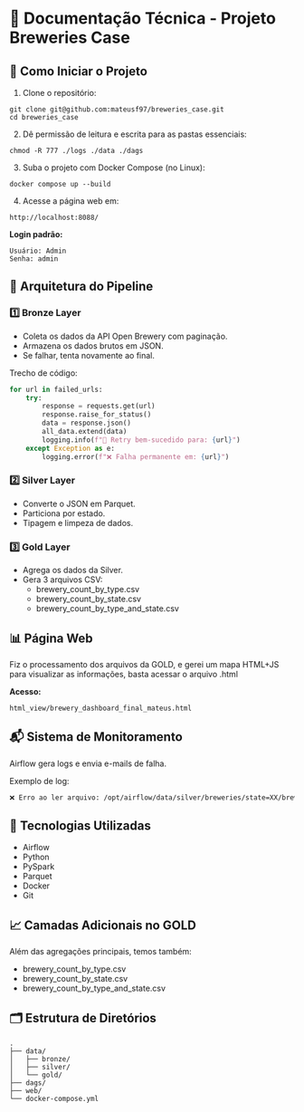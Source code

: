 # 📘 Documentação Técnica - Projeto Breweries Case

## 🚀 Como Iniciar o Projeto
1. Clone o repositório:
```
git clone git@github.com:mateusf97/breweries_case.git
cd breweries_case
```

2. Dê permissão de leitura e escrita para as pastas essenciais:
```
chmod -R 777 ./logs ./data ./dags
```

3. Suba o projeto com Docker Compose (no Linux):
```
docker compose up --build
```

4. Acesse a página web em:
```
http://localhost:8088/
```

**Login padrão:**
```
Usuário: Admin
Senha: admin
```

## 📂 Arquitetura do Pipeline
### 1️⃣ Bronze Layer
- Coleta os dados da API Open Brewery com paginação.
- Armazena os dados brutos em JSON.
- Se falhar, tenta novamente ao final.

Trecho de código:
```python
for url in failed_urls:
    try:
        response = requests.get(url)
        response.raise_for_status()
        data = response.json()
        all_data.extend(data)
        logging.info(f"🔁 Retry bem-sucedido para: {url}")
    except Exception as e:
        logging.error(f"❌ Falha permanente em: {url}")
```

### 2️⃣ Silver Layer
- Converte o JSON em Parquet.
- Particiona por estado.
- Tipagem e limpeza de dados.

### 3️⃣ Gold Layer
- Agrega os dados da Silver.
- Gera 3 arquivos CSV:
  - brewery_count_by_type.csv
  - brewery_count_by_state.csv
  - brewery_count_by_type_and_state.csv

## 📊 Página Web
Fiz o processamento dos arquivos da GOLD, e gerei um mapa HTML+JS para visualizar as informações, basta acessar o arquivo .html

**Acesso:**

```
html_view/brewery_dashboard_final_mateus.html
```

## 📬 Sistema de Monitoramento
Airflow gera logs e envia e-mails de falha.

Exemplo de log:
```bash
❌ Erro ao ler arquivo: /opt/airflow/data/silver/breweries/state=XX/breweries.parquet
```

## 🧠 Tecnologias Utilizadas
- Airflow
- Python
- PySpark
- Parquet
- Docker
- Git

## 📈 Camadas Adicionais no GOLD
Além das agregações principais, temos também:
- brewery_count_by_type.csv
- brewery_count_by_state.csv
- brewery_count_by_type_and_state.csv

## 🗂 Estrutura de Diretórios

```
.
├── data/
│   ├── bronze/
│   ├── silver/
│   └── gold/
├── dags/
├── web/
└── docker-compose.yml
```

